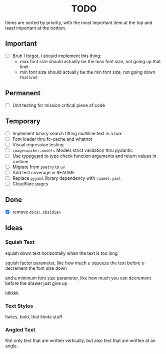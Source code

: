 <h1 align="center" style="font-weight: bold">
    TODO
</h1>

<!-- All tasks are completed! -->

Items are sorted by priority, with the most important item at the top and least important at the bottom.

## Important

<!-- Tasks in this section are all completed! -->
- [ ] Bruh I forgot, i should implement this thing:
    - max font size should actually be the max font size, not going up that limit
    - min font size should actually be the min font size, not going down that limit

## Permanent

- [ ] Unit testing for mission critical piece of code

## Temporary

- [ ] Implement binary search fitting multiline text in a box
- [ ] Font loader thru fc-cache and whatnot
- [ ] Visual regression testing
- [ ] `imagesmacker.models` Models strict validation thru pydantic 
- [ ] Use [typeguard](https://typeguard.readthedocs.io/en/stable/userguide.html) to type check function arguments and return values in runtime
- [ ] Migrate from `poetry` to `uv`
- [ ] Add test coverage in README
- [ ] Replace `pyyaml` library dependency with `ruamel.yaml`
- [ ] Cloudflare pages

## Done

- [x] remove `docs/.obsidian`

## Ideas

### Squish Text

squish down text horizontally when the text is too long

squish factor parameter, like how much u squeeze the text before u decrement the font size down

and a minimum font size parameter, like how much you can decrement before the drawer just give up

idkkkk

### Text Styles 

Italics, bold, that kinda stuff

### Angled Text

Not only text that are written vertically, but also text that are written at an angle.
